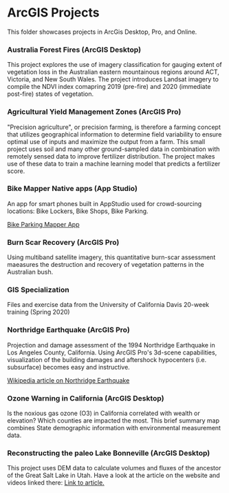 # ArcGIS Projects

This folder showcases projects in ArcGis Desktop, Pro, and Online.

### Australia Forest Fires (ArcGIS Desktop)

This project explores the use of imagery classification for gauging extent of vegetation loss in the Australian eastern mountainous regions around ACT, Victoria, and New South Wales. The project introduces Landsat imagery to compile the NDVI index comapring 2019 (pre-fire) and 2020 (immediate post-fire) states of vegetation.


### Agricultural Yield Management Zones (ArcGIS Pro)

"Precision agriculture", or precision farming, is therefore a farming concept that utilizes geographical information to determine field variability to ensure optimal use of inputs and maximize the output from a farm. This small project uses soil and many other ground-sampled data in combination with remotely sensed data to improve fertilizer distribution.
The project makes use of these data to train a machine learning model that predicts a fertilizer score.


### Bike Mapper Native apps (App Studio)

An app for smart phones built in AppStudio used for crowd-sourcing locations: Bike Lockers, Bike Shops, Bike Parking.
 
<a href="https://github.com/ChristianHallerX/ArcGIS/tree/master/Bike%20Mapper%20Native%20App" target="_blank">Bike Parking Mapper App</a>


### Burn Scar Recovery (ArcGIS Pro)

Using multiband satellite imagery, this quantitative burn-scar assessment maeasures the destruction and recovery of vegetation patterns in the Australian bush.


### GIS Specialization

Files and exercise data from the University of California Davis 20-week training (Spring 2020)


### Northridge Earthquake (ArcGIS Pro)

Projection and damage assessment of the 1994 Northridge Earthquake in Los Angeles County, California. Using ArcGIS Pro's 3d-scene capabilities, visualization of the building damages and aftershock hypocenters (i.e. subsurface) becomes easy and instructive.

<a href="https://en.wikipedia.org/wiki/1994_Northridge_earthquake" target="_blank">Wikipedia article on Northridge Earthquake</a>


### Ozone Warning in California (ArcGIS Desktop)

Is the noxious gas ozone (O3) in California correlated with wealth or elevation? Which counties are impacted the most. This brief summary map combines State demographic information with environmental measurement data.



### Reconstructing the paleo Lake Bonneville (ArcGIS Desktop)

This project uses DEM data to calculate volumes and fluxes of the ancestor of the Great Salt Lake in Utah. Have a look at the article on the website and videos linked there: <a href="https://christianhallerx.github.io/research/2020-05-06-Bonneville/" target="_blank">Link to article.</a>
